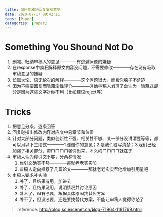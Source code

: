 ```yaml
---
title: 如何优雅地回复审稿意见
date: 2020-07-17 09:42:11
tags: [Paper]
categories: [Paper]
---
```


# Something You Shound Not Do

1. 删减、归纳审稿人的意见————有逃避问题的嫌疑
2. 在response中疯狂解释原文内容没问题，不需要修改————存在没有吸取审稿意见的嫌疑
3. 长篇大论、语无伦次的解释————这个问题很大，而且你脑子不清楚
4. 因为不需要回复而隐藏定性评价————其他审稿人发现了会认为：隐藏这部分是因为这些文字对你不利（比如建议reject等）


# Tricks

1. 把意见分条，逐条回答
2. 回复时指出修改内容对应文中的章节和位置
3. 针对大部分问题，类似创新性不强、相关性不够、某一部分没讲清楚等等，都可以用以下三段式————1.谢谢你的意见；2.是我们没写清楚；3.我们已经加强了相关部分，把口口口口强调出来。本文的口口口口就在于...
4. 审稿人认为你引文不够，分两种情况
   1. 你引文确实不够————那就老老实实加
   2. 审稿人定向推荐了几篇论文————那就老老实实帮他增加引用量吧
5. 审稿人要求补实验
   1. 补了，且结果有用，加进去
   2. 补了，且结果没用，说明情况并讨论原因
   3. 补不了，但有必要，根据具体原因找替代方案
   4. 补不了，但没必要，还是要找替代方案，不能让审稿人觉得你怂了

> reference:
> http://blog.sciencenet.cn/blog-71964-1181769.html